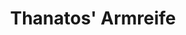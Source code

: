 ---
layout: home
title: Thanatos' Armreife
equipment_subtype: Accessoirs
prerequisites:
  - [ 8, Wis ]
armor: 0
abilities:
  - Schutz vor Blicken

---